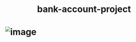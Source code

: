 <h1>
<p align="center">
bank-account-project
<h1>
  
![image](https://user-images.githubusercontent.com/89648821/166460933-e16c27f6-e608-4b4b-84a5-762296227232.png)
